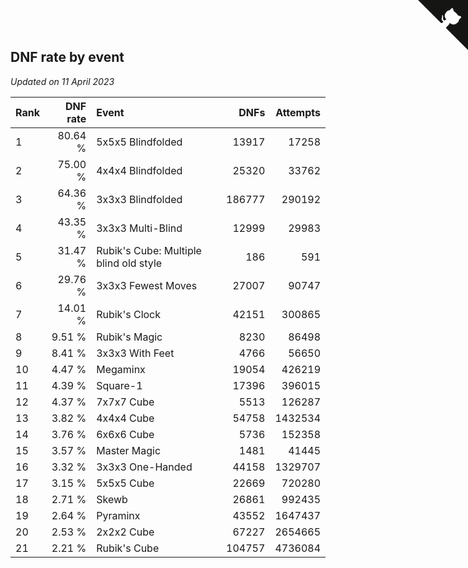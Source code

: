 ## DNF rate by event

*Updated on 11 April 2023*

| Rank | DNF rate | Event | DNFs | Attempts |
| :--- | ---: | :--- | ---: | ---: |
| 1 | 80.64 % | 5x5x5 Blindfolded | 13917 | 17258 |
| 2 | 75.00 % | 4x4x4 Blindfolded | 25320 | 33762 |
| 3 | 64.36 % | 3x3x3 Blindfolded | 186777 | 290192 |
| 4 | 43.35 % | 3x3x3 Multi-Blind | 12999 | 29983 |
| 5 | 31.47 % | Rubik's Cube: Multiple blind old style | 186 | 591 |
| 6 | 29.76 % | 3x3x3 Fewest Moves | 27007 | 90747 |
| 7 | 14.01 % | Rubik's Clock | 42151 | 300865 |
| 8 | 9.51 % | Rubik's Magic | 8230 | 86498 |
| 9 | 8.41 % | 3x3x3 With Feet | 4766 | 56650 |
| 10 | 4.47 % | Megaminx | 19054 | 426219 |
| 11 | 4.39 % | Square-1 | 17396 | 396015 |
| 12 | 4.37 % | 7x7x7 Cube | 5513 | 126287 |
| 13 | 3.82 % | 4x4x4 Cube | 54758 | 1432534 |
| 14 | 3.76 % | 6x6x6 Cube | 5736 | 152358 |
| 15 | 3.57 % | Master Magic | 1481 | 41445 |
| 16 | 3.32 % | 3x3x3 One-Handed | 44158 | 1329707 |
| 17 | 3.15 % | 5x5x5 Cube | 22669 | 720280 |
| 18 | 2.71 % | Skewb | 26861 | 992435 |
| 19 | 2.64 % | Pyraminx | 43552 | 1647437 |
| 20 | 2.53 % | 2x2x2 Cube | 67227 | 2654665 |
| 21 | 2.21 % | Rubik's Cube | 104757 | 4736084 |


<a href="https://github.com/JustinTimeCuber/wca_statistics" class="github-corner" aria-label="View source on Github"><svg width="80" height="80" viewBox="0 0 250 250" style="fill:#151513; color:#fff; position: absolute; top: 0; border: 0; right: 0;" aria-hidden="true"><path d="M0,0 L115,115 L130,115 L142,142 L250,250 L250,0 Z"></path><path d="M128.3,109.0 C113.8,99.7 119.0,89.6 119.0,89.6 C122.0,82.7 120.5,78.6 120.5,78.6 C119.2,72.0 123.4,76.3 123.4,76.3 C127.3,80.9 125.5,87.3 125.5,87.3 C122.9,97.6 130.6,101.9 134.4,103.2" fill="currentColor" style="transform-origin: 130px 106px;" class="octo-arm"></path><path d="M115.0,115.0 C114.9,115.1 118.7,116.5 119.8,115.4 L133.7,101.6 C136.9,99.2 139.9,98.4 142.2,98.6 C133.8,88.0 127.5,74.4 143.8,58.0 C148.5,53.4 154.0,51.2 159.7,51.0 C160.3,49.4 163.2,43.6 171.4,40.1 C171.4,40.1 176.1,42.5 178.8,56.2 C183.1,58.6 187.2,61.8 190.9,65.4 C194.5,69.0 197.7,73.2 200.1,77.6 C213.8,80.2 216.3,84.9 216.3,84.9 C212.7,93.1 206.9,96.0 205.4,96.6 C205.1,102.4 203.0,107.8 198.3,112.5 C181.9,128.9 168.3,122.5 157.7,114.1 C157.9,116.9 156.7,120.9 152.7,124.9 L141.0,136.5 C139.8,137.7 141.6,141.9 141.8,141.8 Z" fill="currentColor" class="octo-body"></path></svg></a><style>.github-corner:hover .octo-arm{animation:octocat-wave 560ms ease-in-out}@keyframes octocat-wave{0%,100%{transform:rotate(0)}20%,60%{transform:rotate(-25deg)}40%,80%{transform:rotate(10deg)}}@media (max-width:500px){.github-corner:hover .octo-arm{animation:none}.github-corner .octo-arm{animation:octocat-wave 560ms ease-in-out}}</style>

